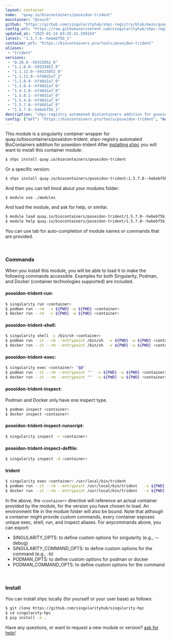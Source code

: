 ```yaml
---
layout: container
name:  "quay.io/biocontainers/poseidon-trident"
maintainer: "@vsoch"
github: "https://github.com/singularityhub/shpc-registry/blob/main/quay.io/biocontainers/poseidon-trident/container.yaml"
config_url: "https://raw.githubusercontent.com/singularityhub/shpc-registry/main/quay.io/biocontainers/poseidon-trident/container.yaml"
updated_at: "2025-01-24 03:35:41.359154"
latest: "1.5.7.0--hebebf5b_1"
container_url: "https://biocontainers.pro/tools/poseidon-trident"
aliases:
 - "trident"
versions:
 - "0.28.0--h9325052_0"
 - "1.1.6.0--h9325052_0"
 - "1.1.11.0--h9325052_0"
 - "1.1.11.0--hf48d1a7_2"
 - "1.2.0.0--hf48d1a7_0"
 - "1.3.0.4--hf48d1a7_0"
 - "1.4.1.0--hf48d1a7_0"
 - "1.5.0.1--hf48d1a7_0"
 - "1.5.4.0--hf48d1a7_0"
 - "1.5.7.0--hf48d1a7_0"
 - "1.5.7.0--hebebf5b_1"
description: "shpc-registry automated BioContainers addition for poseidon-trident"
config: {"url": "https://biocontainers.pro/tools/poseidon-trident", "maintainer": "@vsoch", "description": "shpc-registry automated BioContainers addition for poseidon-trident", "latest": {"1.5.7.0--hebebf5b_1": "sha256:7af1c32030998818abacb84675f767a3c4854ce5d1999b6d26439dc28e9c93f5"}, "tags": {"0.28.0--h9325052_0": "sha256:3a6f2f51c9322434446b730231f9310ec146579f708287b1e88a97c53de1120f", "1.1.6.0--h9325052_0": "sha256:8286f010e2227d0bcd3440e173e34b07c0c841ebaab0f0fd5fbd0bb73266e62d", "1.1.11.0--h9325052_0": "sha256:0b7450aeb4bfa7ff55621f6c5196cca92d5b527b7f70469291f9c2eb5ecf0ea0", "1.1.11.0--hf48d1a7_2": "sha256:4b8134739174c485a3e31037012fe6a6d4d9a16684c1089e175c2f3091a2560a", "1.2.0.0--hf48d1a7_0": "sha256:6f16c48ddf20972ae397c8604f4ce38abfaef6cf8194583d57b03be4f2c65dea", "1.3.0.4--hf48d1a7_0": "sha256:c15a7190a15cf5836e2b037222d58aca6a63309f339d52fce8579a0e1e928d38", "1.4.1.0--hf48d1a7_0": "sha256:67bda2d5f42e80066169c662e8bede1154a763cbee080ffd2dd9d7182b9c8252", "1.5.0.1--hf48d1a7_0": "sha256:569a1440d53aaf4f0af44989a6dd5910927eef9c981f1d4a9a56fdba5d3fdcd7", "1.5.4.0--hf48d1a7_0": "sha256:fe00d69e76885fbe4abebfc968be0cd886621d51e5b18384eb42c3a15ade0755", "1.5.7.0--hf48d1a7_0": "sha256:3dfd62cb219122a933c8ab8c9b0923699653d9165019f22d141b2b5fad01f5d4", "1.5.7.0--hebebf5b_1": "sha256:7af1c32030998818abacb84675f767a3c4854ce5d1999b6d26439dc28e9c93f5"}, "docker": "quay.io/biocontainers/poseidon-trident", "aliases": {"trident": "/usr/local/bin/trident"}}
---
```


This module is a singularity container wrapper for quay.io/biocontainers/poseidon-trident.
shpc-registry automated BioContainers addition for poseidon-trident
After [installing shpc](#install) you will want to install this container module:


```bash
$ shpc install quay.io/biocontainers/poseidon-trident
```

Or a specific version:

```bash
$ shpc install quay.io/biocontainers/poseidon-trident:1.5.7.0--hebebf5b_1
```

And then you can tell lmod about your modules folder:

```bash
$ module use ./modules
```

And load the module, and ask for help, or similar.

```bash
$ module load quay.io/biocontainers/poseidon-trident/1.5.7.0--hebebf5b_1
$ module help quay.io/biocontainers/poseidon-trident/1.5.7.0--hebebf5b_1
```

You can use tab for auto-completion of module names or commands that are provided.

<br>

### Commands

When you install this module, you will be able to load it to make the following commands accessible.
Examples for both Singularity, Podman, and Docker (container technologies supported) are included.

#### poseidon-trident-run:

```bash
$ singularity run <container>
$ podman run --rm  -v ${PWD} -w ${PWD} <container>
$ docker run --rm  -v ${PWD} -w ${PWD} <container>
```

#### poseidon-trident-shell:

```bash
$ singularity shell -s /bin/sh <container>
$ podman run --it --rm --entrypoint /bin/sh  -v ${PWD} -w ${PWD} <container>
$ docker run --it --rm --entrypoint /bin/sh  -v ${PWD} -w ${PWD} <container>
```

#### poseidon-trident-exec:

```bash
$ singularity exec <container> "$@"
$ podman run --it --rm --entrypoint ""  -v ${PWD} -w ${PWD} <container> "$@"
$ docker run --it --rm --entrypoint ""  -v ${PWD} -w ${PWD} <container> "$@"
```

#### poseidon-trident-inspect:

Podman and Docker only have one inspect type.

```bash
$ podman inspect <container>
$ docker inspect <container>
```

#### poseidon-trident-inspect-runscript:

```bash
$ singularity inspect -r <container>
```

#### poseidon-trident-inspect-deffile:

```bash
$ singularity inspect -d <container>
```


#### trident

```bash
$ singularity exec <container> /usr/local/bin/trident
$ podman run --it --rm --entrypoint /usr/local/bin/trident   -v ${PWD} -w ${PWD} <container> -c " $@"
$ docker run --it --rm --entrypoint /usr/local/bin/trident   -v ${PWD} -w ${PWD} <container> -c " $@"
```



In the above, the `<container>` directive will reference an actual container provided
by the module, for the version you have chosen to load. An environment file in the
module folder will also be bound. Note that although a container
might provide custom commands, every container exposes unique exec, shell, run, and
inspect aliases. For anycommands above, you can export:

 - SINGULARITY_OPTS: to define custom options for singularity (e.g., --debug)
 - SINGULARITY_COMMAND_OPTS: to define custom options for the command (e.g., -b)
 - PODMAN_OPTS: to define custom options for podman or docker
 - PODMAN_COMMAND_OPTS: to define custom options for the command

<br>

### Install

You can install shpc locally (for yourself or your user base) as follows:

```bash
$ git clone https://github.com/singularityhub/singularity-hpc
$ cd singularity-hpc
$ pip install -e .
```

Have any questions, or want to request a new module or version? [ask for help!](https://github.com/singularityhub/singularity-hpc/issues)
